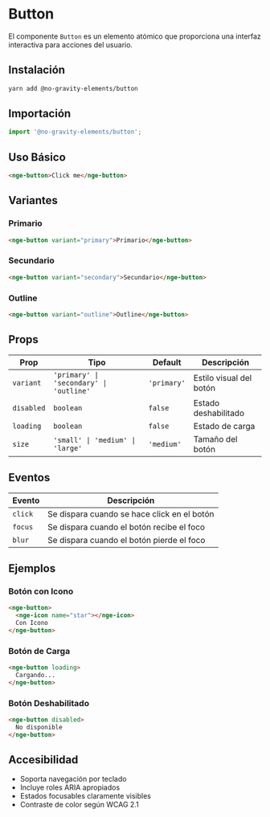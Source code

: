# Button

El componente `Button` es un elemento atómico que proporciona una interfaz interactiva para acciones del usuario.

## Instalación

```bash
yarn add @no-gravity-elements/button
```

## Importación

```javascript
import '@no-gravity-elements/button';
```

## Uso Básico

```html
<nge-button>Click me</nge-button>
```

## Variantes

### Primario
```html
<nge-button variant="primary">Primario</nge-button>
```

### Secundario
```html
<nge-button variant="secondary">Secundario</nge-button>
```

### Outline
```html
<nge-button variant="outline">Outline</nge-button>
```

## Props

| Prop | Tipo | Default | Descripción |
|------|------|---------|-------------|
| `variant` | `'primary' \| 'secondary' \| 'outline'` | `'primary'` | Estilo visual del botón |
| `disabled` | `boolean` | `false` | Estado deshabilitado |
| `loading` | `boolean` | `false` | Estado de carga |
| `size` | `'small' \| 'medium' \| 'large'` | `'medium'` | Tamaño del botón |

## Eventos

| Evento | Descripción |
|--------|-------------|
| `click` | Se dispara cuando se hace click en el botón |
| `focus` | Se dispara cuando el botón recibe el foco |
| `blur` | Se dispara cuando el botón pierde el foco |

## Ejemplos

### Botón con Icono
```html
<nge-button>
  <nge-icon name="star"></nge-icon>
  Con Icono
</nge-button>
```

### Botón de Carga
```html
<nge-button loading>
  Cargando...
</nge-button>
```

### Botón Deshabilitado
```html
<nge-button disabled>
  No disponible
</nge-button>
```

## Accesibilidad

- Soporta navegación por teclado
- Incluye roles ARIA apropiados
- Estados focusables claramente visibles
- Contraste de color según WCAG 2.1 